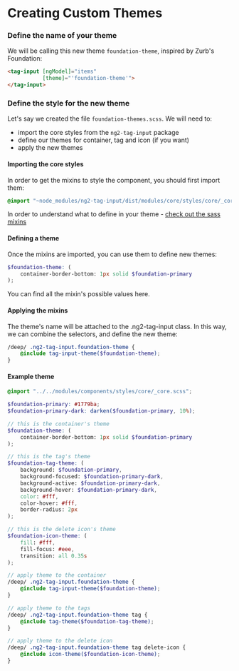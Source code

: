 # Creating Custom Themes

### Define the name of your theme

We will be calling this new theme `foundation-theme`, inspired by Zurb's Foundation:

```html
<tag-input [ngModel]="items"
           [theme]="'foundation-theme'">
</tag-input>
```

### Define the style for the new theme

Let's say we created the file `foundation-themes.scss`. We will need to:
- import the core styles from the `ng2-tag-input` package
- define our themes for container, tag and icon (if you want)
- apply the new themes

#### Importing the core styles
In order to get the mixins to style the component, you should first import them:

```scss
@import "~node_modules/ng2-tag-input/dist/modules/core/styles/core/_core.scss";
```

In order to understand what to define in your theme - [check out the sass mixins](https://github.com/gbuomprisco/ng2-tag-input/blob/master/modules/components/styles/core/_mixins.scss)

#### Defining a theme

Once the mixins are imported, you can use them to define new themes:

```scss
$foundation-theme: (
    container-border-bottom: 1px solid $foundation-primary
);
```

You can find all the mixin's possible values here.

#### Applying the mixins
The theme's name will be attached to the .ng2-tag-input class. In this way, we can combine the selectors, and define the new theme:

```scss
/deep/ .ng2-tag-input.foundation-theme {
    @include tag-input-theme($foundation-theme);
}
```

#### Example theme

```scss
@import "../../modules/components/styles/core/_core.scss";

$foundation-primary: #1779ba;
$foundation-primary-dark: darken($foundation-primary, 10%);

// this is the container's theme
$foundation-theme: (
    container-border-bottom: 1px solid $foundation-primary
);

// this is the tag's theme
$foundation-tag-theme: (
    background: $foundation-primary,
    background-focused: $foundation-primary-dark,
    background-active: $foundation-primary-dark,
    background-hover: $foundation-primary-dark,
    color: #fff,
    color-hover: #fff,
    border-radius: 2px
);

// this is the delete icon's theme
$foundation-icon-theme: (
    fill: #fff,
    fill-focus: #eee,
    transition: all 0.35s
);

// apply theme to the container
/deep/ .ng2-tag-input.foundation-theme {
    @include tag-input-theme($foundation-theme);
}

// apply theme to the tags
/deep/ .ng2-tag-input.foundation-theme tag {
    @include tag-theme($foundation-tag-theme);
}

// apply theme to the delete icon
/deep/ .ng2-tag-input.foundation-theme tag delete-icon {
    @include icon-theme($foundation-icon-theme);
}
```
